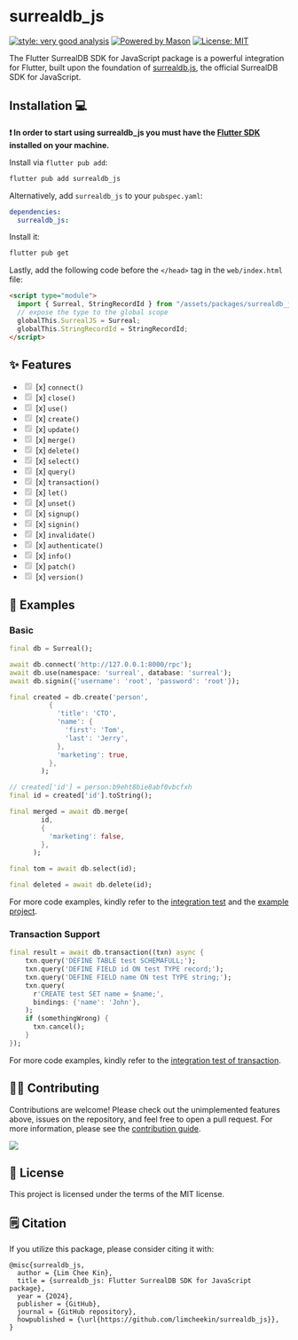 # surrealdb_js

[![style: very good analysis][very_good_analysis_badge]][very_good_analysis_link]
[![Powered by Mason](https://img.shields.io/endpoint?url=https%3A%2F%2Ftinyurl.com%2Fmason-badge)](https://github.com/felangel/mason)
[![License: MIT][license_badge]][license_link]

The Flutter SurrealDB SDK for JavaScript package is a powerful integration for Flutter, built upon the foundation of [surrealdb.js](https://github.com/surrealdb/surrealdb.js), the official SurrealDB SDK for JavaScript.

## Installation 💻

**❗ In order to start using surrealdb_js you must have the [Flutter SDK][flutter_install_link] installed on your machine.**

Install via `flutter pub add`:

```sh
flutter pub add surrealdb_js
```

Alternatively, add `surrealdb_js` to your `pubspec.yaml`:

```yaml
dependencies:
  surrealdb_js:
```

Install it:

```sh
flutter pub get
```

Lastly, add the following code before the `</head>` tag in the `web/index.html` file:
```html
<script type="module">
  import { Surreal, StringRecordId } from "/assets/packages/surrealdb_js/assets/js/index.js";
  // expose the type to the global scope
  globalThis.SurrealJS = Surreal;
  globalThis.StringRecordId = StringRecordId;
</script>
```

## ✨ Features

- <input type="checkbox" checked disabled /> [x] `connect()`
- <input type="checkbox" checked disabled /> [x] `close()`
- <input type="checkbox" checked disabled /> [x] `use()`
- <input type="checkbox" checked disabled /> [x] `create()`
- <input type="checkbox" checked disabled /> [x] `update()`
- <input type="checkbox" checked disabled /> [x] `merge()`
- <input type="checkbox" checked disabled /> [x] `delete()`
- <input type="checkbox" checked disabled /> [x] `select()`
- <input type="checkbox" checked disabled /> [x] `query()`
- <input type="checkbox" checked disabled /> [x] `transaction()`
- <input type="checkbox" checked disabled /> [x] `let()`
- <input type="checkbox" checked disabled /> [x] `unset()`
- <input type="checkbox" checked disabled /> [x] `signup()`
- <input type="checkbox" checked disabled /> [x] `signin()`
- <input type="checkbox" checked disabled /> [x] `invalidate()`
- <input type="checkbox" checked disabled /> [x] `authenticate()`
- <input type="checkbox" checked disabled /> [x] `info()`
- <input type="checkbox" checked disabled /> [x] `patch()`
- <input type="checkbox" checked disabled /> [x] `version()`

## 🏃 Examples

### Basic

```dart
final db = Surreal();

await db.connect('http://127.0.0.1:8000/rpc');
await db.use(namespace: 'surreal', database: 'surreal');
await db.signin({'username': 'root', 'password': 'root'});

final created = db.create('person',
          {
            'title': 'CTO',
            'name': {
              'first': 'Tom',
              'last': 'Jerry',
            },
            'marketing': true,
          },
        );

// created['id'] = person:b9eht8bie8abf0vbcfxh
final id = created['id'].toString();

final merged = await db.merge(
        id,
        {
          'marketing': false,
        },
      );

final tom = await db.select(id);

final deleted = await db.delete(id);
```

For more code examples, kindly refer to the [integration test](https://github.com/limcheekin/surrealdb_js/blob/main/integration_test/surrealdb_js_test.dart) and the [example project](https://github.com/limcheekin/surrealdb_js/blob/main/example/lib/main.dart).

### Transaction Support

```dart
final result = await db.transaction((txn) async {
    txn.query('DEFINE TABLE test SCHEMAFULL;');
    txn.query('DEFINE FIELD id ON test TYPE record;');
    txn.query('DEFINE FIELD name ON test TYPE string;');
    txn.query(
      r'CREATE test SET name = $name;',
      bindings: {'name': 'John'},
    );
    if (somethingWrong) {
      txn.cancel();
    }
});
```

For more code examples, kindly refer to the [integration test of transaction](https://github.com/limcheekin/surrealdb_js/blob/main/integration_test/transaction_test.dart).

## 🧑‍💼 Contributing

Contributions are welcome! Please check out the unimplemented features above, issues on the repository, and feel free to open a pull request.
For more information, please see the [contribution guide](CONTRIBUTING.md).

<a href="https://github.com/limcheekin/surrealdb_js/graphs/contributors">
  <img src="https://contrib.rocks/image?repo=limcheekin/surrealdb_js" />
</a>

## 📔 License

This project is licensed under the terms of the MIT license.

## 🗒️ Citation

If you utilize this package, please consider citing it with:

```
@misc{surrealdb_js,
  author = {Lim Chee Kin},
  title = {surrealdb_js: Flutter SurrealDB SDK for JavaScript package},
  year = {2024},
  publisher = {GitHub},
  journal = {GitHub repository},
  howpublished = {\url{https://github.com/limcheekin/surrealdb_js}},
}
```

[flutter_install_link]: https://docs.flutter.dev/get-started/install
[github_actions_link]: https://docs.github.com/en/actions/learn-github-actions
[license_badge]: https://img.shields.io/badge/license-MIT-blue.svg
[license_link]: https://opensource.org/licenses/MIT
[logo_black]: https://raw.githubusercontent.com/VGVentures/very_good_brand/main/styles/README/vgv_logo_black.png#gh-light-mode-only
[logo_white]: https://raw.githubusercontent.com/VGVentures/very_good_brand/main/styles/README/vgv_logo_white.png#gh-dark-mode-only
[mason_link]: https://github.com/felangel/mason
[very_good_analysis_badge]: https://img.shields.io/badge/style-very_good_analysis-B22C89.svg
[very_good_analysis_link]: https://pub.dev/packages/very_good_analysis
[very_good_cli_link]: https://pub.dev/packages/very_good_cli
[very_good_coverage_link]: https://github.com/marketplace/actions/very-good-coverage
[very_good_ventures_link]: https://verygood.ventures
[very_good_ventures_link_light]: https://verygood.ventures#gh-light-mode-only
[very_good_ventures_link_dark]: https://verygood.ventures#gh-dark-mode-only
[very_good_workflows_link]: https://github.com/VeryGoodOpenSource/very_good_workflows
